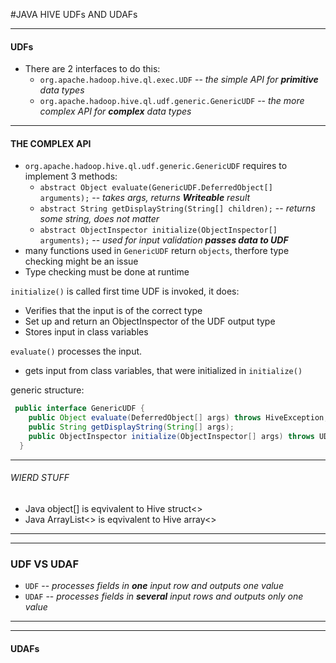 #JAVA HIVE UDFs AND UDAFs

-----------------------

#### UDFs

* There are 2 interfaces to do this:
  * `org.apache.hadoop.hive.ql.exec.UDF` -- *the simple API for __primitive__ data types*
  * `org.apache.hadoop.hive.ql.udf.generic.GenericUDF` -- *the more complex API for __complex__ data types*

------------------------
#### THE COMPLEX API

* `org.apache.hadoop.hive.ql.udf.generic.GenericUDF` requires to implement 3 methods:
  * `abstract Object evaluate(GenericUDF.DeferredObject[] arguments);` -- *takes args, returns __Writeable__ result*
  * `abstract String getDisplayString(String[] children);` -- *returns some string, does not matter*
  * `abstract ObjectInspector initialize(ObjectInspector[] arguments);` -- *used for input validation __passes data to UDF__*
* many functions used in `GenericUDF` return `objects`, therfore type checking might be an issue
* Type checking must be done at runtime

`initialize()` is called first time UDF is invoked, it does:
  * Verifies that the input is of the correct type
  * Set up and return an ObjectInspector of the UDF output type
  * Stores input in class variables
 
`evaluate()` processes the input.
  * gets input from class variables, that were initialized in `initialize()`
 
generic structure:
```java
 public interface GenericUDF {
    public Object evaluate(DeferredObject[] args) throws HiveException;
    public String getDisplayString(String[] args);
    public ObjectInspector initialize(ObjectInspector[] args) throws UDFArgumentException;
  }
```

------------------------
###### WIERD STUFF

* Java object[] is eqvivalent to Hive struct<>
* Java ArrayList<> is eqvivalent to Hive array<>

------------------------

------------------------

### UDF VS UDAF

* `UDF` -- *processes fields in __one__ input row and outputs one value*
* `UDAF` -- *processes fields in __several__ input rows and outputs only one value*

------------------------

------------------------

#### UDAFs

